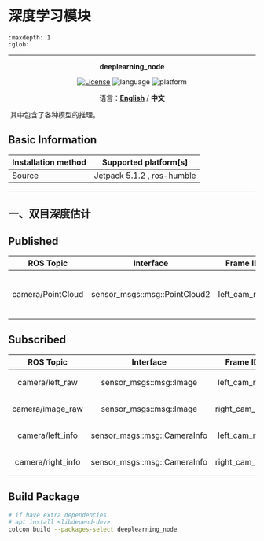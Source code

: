 # 深度学习模块

```{toctree}
:maxdepth: 1
:glob:
```
------

<p align="center"><strong>deeplearning_node</strong></p>
<p align="center"><a href="https://github.com/${YOUR_GIT_REPOSITORY}/blob/main/LICENSE"><img alt="License" src="https://img.shields.io/badge/License-Apache%202.0-orange"/></a>
<img alt="language" src="https://img.shields.io/badge/language-c++-red"/>
<img alt="platform" src="https://img.shields.io/badge/platform-linux-l"/>
</p>
<p align="center">
    语言：<a href="./docs/docs_en/README_EN.md"><strong>English</strong></a> / <strong>中文</strong>
</p>

​	其中包含了各种模型的推理。

## Basic Information

| Installation method | Supported platform[s]      |
| ------------------- | -------------------------- |
| Source              | Jetpack 5.1.2 , ros-humble |

------

## 一、双目深度估计

## Published

|     ROS Topic     |           Interface           |   Frame ID   |           Description            |
| :---------------: | :---------------------------: | :----------: | :------------------------------: |
| camera/PointCloud | sensor_msgs::msg::PointCloud2 | left_cam_raw | 深度估计得到的彩色点云数据 10 hz |

## Subscribed

|     ROS Topic     |          Interface           |   Frame ID    |   Description    |
| :---------------: | :--------------------------: | :-----------: | :--------------: |
|  camera/left_raw  |   sensor_msgs::msg::Image    | left_cam_raw  |   左目相机图像   |
| camera/image_raw  |   sensor_msgs::msg::Image    | right_cam_raw |   右目相机图像   |
| camera/left_info  | sensor_msgs::msg::CameraInfo | left_cam_raw  | 左目相机标定数据 |
| camera/right_info | sensor_msgs::msg::CameraInfo | right_cam_raw | 右目相机标定数据 |



## Build Package

```bash
# if have extra dependencies
# apt install <libdepend-dev>
colcon build --packages-select deeplearning_node
```

